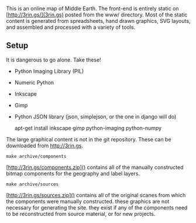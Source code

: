 
This is an online map of Middle Earth.  The front-end is entirely static on
[http://3rin.gs/](3rin.gs) posted from the www/ directory.  Most of the  static
content is generated from spreadsheets, hand drawn graphics, SVG layouts, and
assembled and processed with a variety of tools.

Setup
-----

It is dangerous to go alone.  Take these!

 * Python Imaging Library (PIL)
 * Numeric Python
 * Inkscape
 * Gimp
 * Python JSON library (json, simplejson, or the one in django will do)

    apt-get install inkscape gimp python-imaging python-numpy

The large graphical content is not in the git repository.  These can be
downloaded from http://3rin.gs.

    make archive/components

[http://3rin.gs/components.zip]() contains all of the manually
constructed bitmap components for the geography and label layers.

    make archive/sources

[http://3rin.gs/sources.zip]() contains all of the original scanes
from which the components were manually constructed.  these graphics
are not necessary for generating the site.  they exist if any of the
components need to be reconstructed from source material, or for new
projects.

